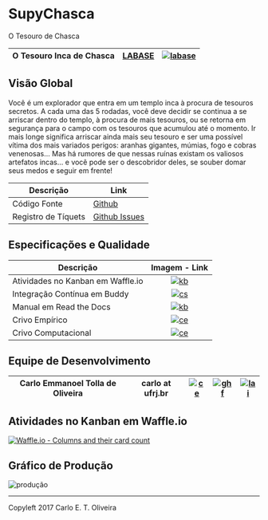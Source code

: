 # SupyChasca
O Tesouro de Chasca

[by]: http://brython.info "Brython"
[lb]: http://labase.selfip.org "LABASE - Laboratório de Automação de Sistemas Educacionais"
[gh]: https://github.com/SuPyPerson/SupyJogo "Github"
[ghi]: https://github.com/SuPyPerson/SupyJogo/issues "Github-Issues"
[kbl]: http://waffle.io/SuPyPerson/SupyJogo "Waffle"
[id]: https://s19.postimg.org/us98poo43/labaselegon.png
[kb]: https://badge.waffle.io/SuPyPerson/SupyJogo.svg?label=ready&title=Ready
[cs]: https://codeship.com/projects/d29b88d0-d312-0133-315e-6af7e052eb76/status?branch=master
[csl]: https://codeship.com/projects/142015 "Codeship"
[rd]: https://readthedocs.org/projects/SupyJogo/badge/?version=latest
[rdl]: http://SupyJogo.readthedocs.org/ "Read the Docs"
[ce]: http://activufrj.nce.ufrj.br/static/favicon.ico
[cel]: http://activufrj.nce.ufrj.br/wiki/labase/SupyJogo_Crivo_Empirico "ActivUfrj Crivo Empírico"
[ccl]: http://activufrj.nce.ufrj.br/wiki/labase/SupyJogo_Crivo_Computacional "ActivUfrj Crivo Computacional"
[ceo]: http://activufrj.nce.ufrj.br/wiki/carlo/home "ActivUfrj Carlo"
[cgh]: https://github.com/cetoli "Carlo Github cetoli"
[ghf]: https://assets-cdn.github.com/favicon.ico "Github"
[lai]: http://buscatextual.cnpq.br/buscatextual/images/v2/fav_ico_lattes.ico
[cla]: http://lattes.cnpq.br/9627675808739540 "Currículo Lattes"

| O Tesouro Inca de Chasca                      | [LABASE][lb]  | [![labase][id]][lb]  |
|-----------------------------------------------|---------------|----------------------|

Visão Global
------------


Você é um explorador que entra em um templo inca à
procura de tesouros secretos. A cada uma das 5 rodadas,
você deve decidir se continua a se arriscar dentro do
templo, à procura de mais tesouros, ou se retorna em
segurança para o campo com os tesouros que acumulou até
o momento. Ir mais longe significa arriscar ainda mais
seu tesouro e ser uma possível vítima dos mais variados
perigos: aranhas gigantes, múmias, fogo e 
cobras venenosas... Mas há rumores de que nessas ruínas
existam os valiosos artefatos incas... e você pode ser o
descobridor deles, se souber domar seus medos e seguir
em frente!



| Descrição             | Link                   |
|-----------------------|------------------------|
| Código Fonte          | [Github][gh]           |
| Registro de Tíquets   | [Github Issues][ghi]   |

Especificações e Qualidade
--------------------------

| Descrição                          | Imagem - Link    |
|------------------------------------|:----------------:|
|  Atividades no Kanban em Waffle.io | [![kb][kb]][kbl] |
| Integração Contínua em Buddy       | [![cs][cs]][csl] |
|  Manual em Read the Docs           | [![kb][rd]][rdl] |
| Crivo Empírico                     | [![ce][ce]][cel] |
| Crivo Computacional                | [![ce][ce]][ccl] |

Equipe de Desenvolvimento
-------------------------

| Carlo Emmanoel Tolla de Oliveira    | carlo at ufrj.br |[![ce]][ceo] | [![ghf]][cgh] | [![lai]][cla] |
|-------------------------------------|------------------|-------------|---------------|---------------|

Atividades no Kanban em Waffle.io
---------------------------------
[![Waffle.io - Columns and their card count](https://badge.waffle.io/SuPyPerson/SupyJogo.svg?columns=all)](https://waffle.io/SuPyPerson/SupyJogo)

Gráfico de Produção
-------------------
![produção](https://graphs.waffle.io/SuPyPerson/SupyJogo/throughput.svg)

---------------------------------------
Copyleft 2017 Carlo E. T. Oliveira
